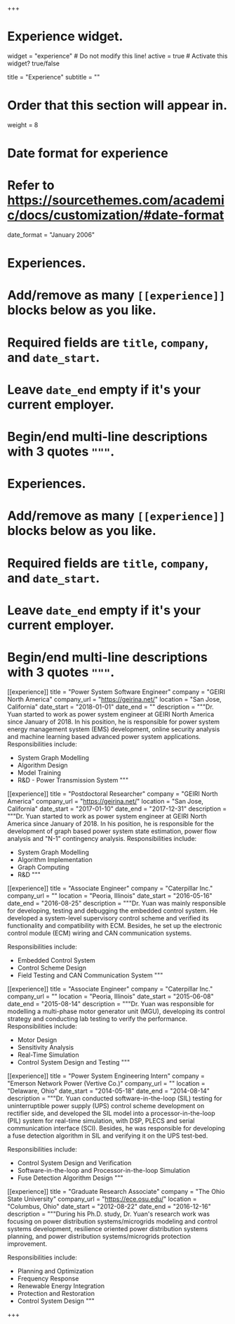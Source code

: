 +++
# Experience widget.
widget = "experience"  # Do not modify this line!
active = true  # Activate this widget? true/false

title = "Experience"
subtitle = ""

# Order that this section will appear in.
weight = 8

# Date format for experience
#   Refer to https://sourcethemes.com/academic/docs/customization/#date-format
date_format = "January 2006"

# Experiences.
#   Add/remove as many `[[experience]]` blocks below as you like.
#   Required fields are `title`, `company`, and `date_start`.
#   Leave `date_end` empty if it's your current employer.
#   Begin/end multi-line descriptions with 3 quotes `"""`.
# Experiences.
#   Add/remove as many `[[experience]]` blocks below as you like.
#   Required fields are `title`, `company`, and `date_start`.
#   Leave `date_end` empty if it's your current employer.
#   Begin/end multi-line descriptions with 3 quotes `"""`.
[[experience]]
  title = "Power System Software Engineer"
  company = "GEIRI North America"
  company_url = "https://geirina.net/"
  location = "San Jose, California"
  date_start = "2018-01-01"
  date_end = ""
  description = """Dr. Yuan started to work as power system engineer at GEIRI North America since January of 2018. In his position, he is responsible for power system energy management system (EMS) development, online security analysis and machine learning based advanced power system applications.
  Responsibilities include:
  
  * System Graph Modelling
  * Algorithm Design
  * Model Training
  * R&D - Power Transmission System 
  """
  
  [[experience]]
  title = "Postdoctoral Researcher"
  company = "GEIRI North America"
  company_url = "https://geirina.net/"
  location = "San Jose, California"
  date_start = "2017-01-10"
  date_end = "2017-12-31"
  description = """Dr. Yuan started to work as power system engineer at GEIRI North America since January of 2018. In his position, he is responsible for the development of graph based power system state estimation, power flow analysis and "N-1" contingency analysis.
  Responsibilities include:
  
  * System Graph Modelling
  * Algorithm Implementation
  * Graph Computing
  * R&D
  """
  
  
  [[experience]]
  title = "Associate Engineer"
  company = "Caterpillar Inc."
  company_url = ""
  location = "Peoria, Illinois"
  date_start = "2016-05-16"
  date_end = "2016-08-25"
  description = """Dr. Yuan was mainly responsible for developing, testing and debugging the embedded control system. He developed a system-level supervisory control scheme and verified its functionality and compatibility with ECM. Besides, he set up the electronic control module (ECM) wiring and CAN communication systems. 

  Responsibilities include:
  
  * Embedded Control System
  * Control Scheme Design
  * Field Testing and CAN Communication System
  """
  
  [[experience]]
  title = "Associate Engineer"
  company = "Caterpillar Inc."
  company_url = ""
  location = "Peoria, Illinois"
  date_start = "2015-06-08"
  date_end = "2015-08-14"
  description = """Dr. Yuan was responsible for modelling a multi-phase motor generator unit (MGU), developing its control strategy and conducting lab testing to verify the performance.
  Responsibilities include:
  
  * Motor Design
  * Sensitivity Analysis
  * Real-Time Simulation
  * Control System Design and Testing
  """
  
  
  [[experience]]
  title = "Power System Engineering Intern"
  company = "Emerson Network Power (Vertive Co.)"
  company_url = ""
  location = "Delaware, Ohio"
  date_start = "2014-05-18"
  date_end = "2014-08-14"
  description = """Dr. Yuan conducted software-in-the-loop (SIL) testing for uninterruptible power supply (UPS) control scheme development on rectifier side, and developed the SIL model into a processor-in-the-loop (PIL) system for real-time simulation, with DSP,
PLECS and serial communication interface (SCI). Besides, he was responsible for developing a fuse detection algorithm in SIL and verifying it on the UPS test-bed.

  Responsibilities include:
  
  * Control System Design and Verification
  * Software-in-the-loop and Processor-in-the-loop Simulation
  * Fuse Detection Algorithm Design
  """
  
  [[experience]]
  title = "Graduate Research Associate"
  company = "The Ohio State University"
  company_url = "https://ece.osu.edu/"
  location = "Columbus, Ohio"
  date_start = "2012-08-22"
  date_end = "2016-12-16"
  description = """During his Ph.D. study, Dr. Yuan's research work was focusing on power distribution systems/microgrids modeling and control systems development, resilience oriented power distribution systems planning, and power distribution systems/microgrids protection improvement.

  Responsibilities include:
  
  * Planning and Optimization
  * Frequency Response
  * Renewable Energy Integration
  * Protection and Restoration
  * Control System Design
  """
 
+++
